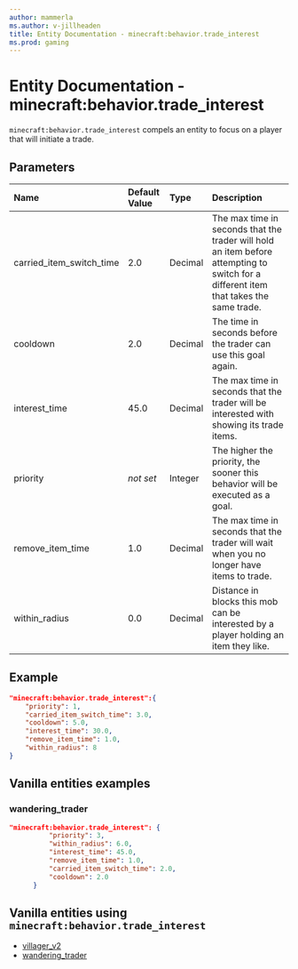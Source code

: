 ```yaml
---
author: mammerla
ms.author: v-jillheaden
title: Entity Documentation - minecraft:behavior.trade_interest
ms.prod: gaming
---
```


# Entity Documentation - minecraft:behavior.trade_interest

`minecraft:behavior.trade_interest` compels an entity to focus on a player that will initiate a trade.

## Parameters

|Name |Default Value  |Type  |Description  |
|:----------|:----------|:----------|:----------|
|carried_item_switch_time| 2.0| Decimal| The max time in seconds that the trader will hold an item before attempting to switch for a different item that takes the same trade. |
|cooldown | 2.0| Decimal| The time in seconds before the trader can use this goal again. |
|interest_time | 45.0| Decimal|  The max time in seconds that the trader will be interested with showing its trade items. |
|priority|*not set*|Integer|The higher the priority, the sooner this behavior will be executed as a goal.|
|remove_item_time | 1.0| Decimal| The max time in seconds that the trader will wait when you no longer have items to trade. |
|within_radius| 0.0| Decimal| Distance in blocks this mob can be interested by a player holding an item they like. |

## Example

```json
"minecraft:behavior.trade_interest":{
    "priority": 1,
    "carried_item_switch_time": 3.0,
    "cooldown": 5.0,
    "interest_time": 30.0,
    "remove_item_time": 1.0,
    "within_radius": 8
}
```

## Vanilla entities examples

### wandering_trader

```json
"minecraft:behavior.trade_interest": {
          "priority": 3,
          "within_radius": 6.0,
          "interest_time": 45.0,
          "remove_item_time": 1.0,
          "carried_item_switch_time": 2.0,
          "cooldown": 2.0
      }
```

## Vanilla entities using `minecraft:behavior.trade_interest`

- [villager_v2](../../../../Source/VanillaBehaviorPack_Snippets/entities/villager_v2.md)
- [wandering_trader](../../../../Source/VanillaBehaviorPack_Snippets/entities/wandering_trader.md)
